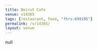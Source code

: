```yaml
---
title: Beirut Cafe
venue: v14385
tags: [restaurant, food, "fhrs:699195"]
permalink: /v/14385/
layout: venue
---
```

null